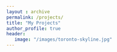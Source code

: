 ```yaml
---
layout : archive
permalink: /projects/
title: "My Projects"
author_profile: true
header:
   image: "/images/toronto-skyline.jpg"
---
```


